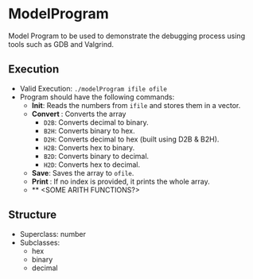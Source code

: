 # ModelProgram

Model Program to be used to demonstrate the debugging process using tools such as GDB and Valgrind.

## Execution

- Valid Execution: `./modelProgram ifile ofile`
- Program should have the following commands:
  - **Init**: Reads the numbers from `ifile` and stores them in a vector.
  - **Convert <secondCommand>**: Converts the array
    - `D2B`: Converts decimal to binary.
    - `B2H`: Converts binary to hex.
    - `D2H`: Converts decimal to hex (built using D2B & B2H).
    - `H2B`: Converts hex to binary.
    - `B2D`: Converts binary to decimal.
    - `H2D`: Converts hex to decimal.
  - **Save**: Saves the array to `ofile`.
  - **Print <index>**: If no index is provided, it prints the whole array.
  - ** <SOME ARITH FUNCTIONS?>

## Structure

- Superclass: number
- Subclasses:
  - hex
  - binary
  - decimal


